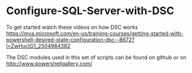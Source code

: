 # Configure-SQL-Server-with-DSC
To get started watch these videos on how DSC works
https://mva.microsoft.com/en-us/training-courses/getting-started-with-powershell-desired-state-configuration-dsc--8672?l=ZwHuclG1_2504984382

The DSC modules used in this set of scripts can be found on github or on http://www.powershellgallery.com/


